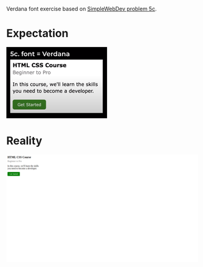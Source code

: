 Verdana font exercise based on [SimpleWebDev problem 5c](https://www.youtube.com/watch?v=G3e-cpL7ofc&list=PLEPye7A7EcQZrT3VSBb7jtxnxIfY3yyG6&index=2&t=4673s).

# Expectation
![expected result](expectation.png)

# Reality
![my result](result.png)
